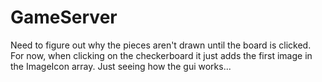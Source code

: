 # GameServer
Need to figure out why the pieces aren't drawn until the board is clicked. 
For now, when clicking on the checkerboard it just adds the first image in the ImageIcon array. Just seeing how the gui works...
